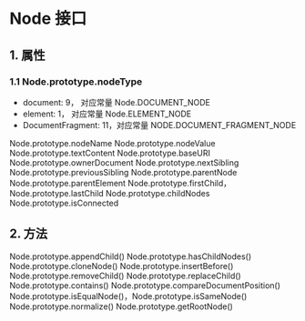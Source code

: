 # Node 接口

## 1. 属性

### 1.1 Node.prototype.nodeType

- document: 9， 对应常量 Node.DOCUMENT_NODE
- element: 1， 对应常量 Node.ELEMENT_NODE
- DocumentFragment: 11，对应常量 NODE.DOCUMENT_FRAGMENT_NODE

Node.prototype.nodeName
Node.prototype.nodeValue
Node.prototype.textContent
Node.prototype.baseURI
Node.prototype.ownerDocument
Node.prototype.nextSibling
Node.prototype.previousSibling
Node.prototype.parentNode
Node.prototype.parentElement
Node.prototype.firstChild，Node.prototype.lastChild
Node.prototype.childNodes
Node.prototype.isConnected

## 2. 方法

Node.prototype.appendChild()
Node.prototype.hasChildNodes()
Node.prototype.cloneNode()
Node.prototype.insertBefore()
Node.prototype.removeChild()
Node.prototype.replaceChild()
Node.prototype.contains()
Node.prototype.compareDocumentPosition()
Node.prototype.isEqualNode()，Node.prototype.isSameNode()
Node.prototype.normalize()
Node.prototype.getRootNode()

